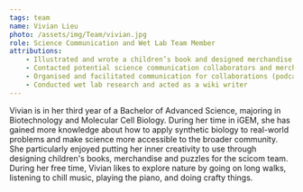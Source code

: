 ```yaml
---
tags: team
name: Vivian Lieu
photo: /assets/img/Team/vivian.jpg
role: Science Communication and Wet Lab Team Member
attributions:
    - Illustrated and wrote a children’s book and designed merchandise and puzzles for the educational package aimed at educating the broader community in a fun, simple and effective manner
    - Contacted potential science communication collaborators and merchandise suppliers
    - Organised and facilitated communication for collaborations (podcast and Aurecon industry event)
    - Conducted wet lab research and acted as a wiki writer
---
```

Vivian is in her third year of a Bachelor of Advanced Science, majoring in Biotechnology and Molecular Cell Biology. During her time in iGEM, she has gained more knowledge about how to apply synthetic biology to real-world problems and make science more accessible to the broader community. She particularly enjoyed putting her inner creativity to use through designing children's books, merchandise and puzzles for the scicom team. During her free time, Vivian likes to explore nature by going on long walks, listening to chill music, playing the piano, and doing crafty things.